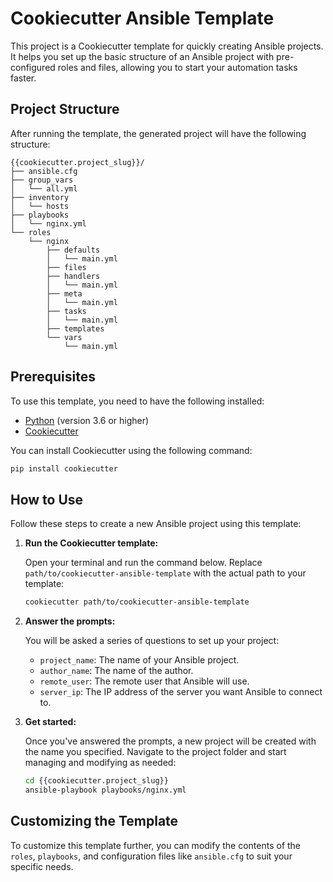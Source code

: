 # Cookiecutter Ansible Template

This project is a Cookiecutter template for quickly creating Ansible projects. It helps you set up the basic structure of an Ansible project with pre-configured roles and files, allowing you to start your automation tasks faster.

## Project Structure

After running the template, the generated project will have the following structure:

```
{{cookiecutter.project_slug}}/
├── ansible.cfg
├── group_vars
│   └── all.yml
├── inventory
│   └── hosts
├── playbooks
│   └── nginx.yml
└── roles
    └── nginx
        ├── defaults
        │   └── main.yml
        ├── files
        ├── handlers
        │   └── main.yml
        ├── meta
        │   └── main.yml
        ├── tasks
        │   └── main.yml
        ├── templates
        └── vars
            └── main.yml
```

## Prerequisites

To use this template, you need to have the following installed:

- [Python](https://www.python.org/downloads/) (version 3.6 or higher)
- [Cookiecutter](https://cookiecutter.readthedocs.io/en/latest/installation.html)

You can install Cookiecutter using the following command:

```bash
pip install cookiecutter
```

## How to Use

Follow these steps to create a new Ansible project using this template:

1. **Run the Cookiecutter template:**

   Open your terminal and run the command below. Replace `path/to/cookiecutter-ansible-template` with the actual path to your template:

   ```bash
   cookiecutter path/to/cookiecutter-ansible-template
   ```

2. **Answer the prompts:**

   You will be asked a series of questions to set up your project:

   - `project_name`: The name of your Ansible project.
   - `author_name`: The name of the author.
   - `remote_user`: The remote user that Ansible will use.
   - `server_ip`: The IP address of the server you want Ansible to connect to.

3. **Get started:**

   Once you've answered the prompts, a new project will be created with the name you specified. Navigate to the project folder and start managing and modifying as needed:

   ```bash
   cd {{cookiecutter.project_slug}}
   ansible-playbook playbooks/nginx.yml
   ```

## Customizing the Template

To customize this template further, you can modify the contents of the `roles`, `playbooks`, and configuration files like `ansible.cfg` to suit your specific needs.
